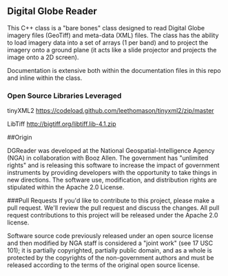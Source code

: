 ## Digital Globe Reader

This C++ class is a "bare bones" class designed to read Digital Globe imagery files (GeoTiff) and meta-data (XML) files. The class has the ability to load imagery data into a set of arrays (1 per band) and to project the imagery onto a ground plane (it acts like a slide projector and projects the image onto a 2D screen). 

Documentation is extensive both within the documentation files in this repo and inline within the class.

### Open Source Libraries Leveraged

tinyXML2    https://codeload.github.com/leethomason/tinyxml2/zip/master

LibTiff			http://bigtiff.org/libtiff.lib-4.1.zip

##Origin

DGReader was developed at the National Geospatial-Intelligence Agency (NGA) in collaboration with Booz Allen. The government has "unlimited rights" and is releasing this software to increase the impact of government instruments by providing developers with the opportunity to take things in new directions. The software use, modification, and distribution rights are stipulated within the Apache 2.0 License. 

###Pull Requests
If you'd like to contribute to this project, please make a pull request. We'll review the pull request and discuss the changes. All pull request contributions to this project will be released under the Apache 2.0 license.  

Software source code previously released under an open source license and then modified by NGA staff is considered a "joint work" (see 17 USC 101); it is partially copyrighted, partially public domain, and as a whole is protected by the copyrights of the non-government authors and must be released according to the terms of the original open source license.



